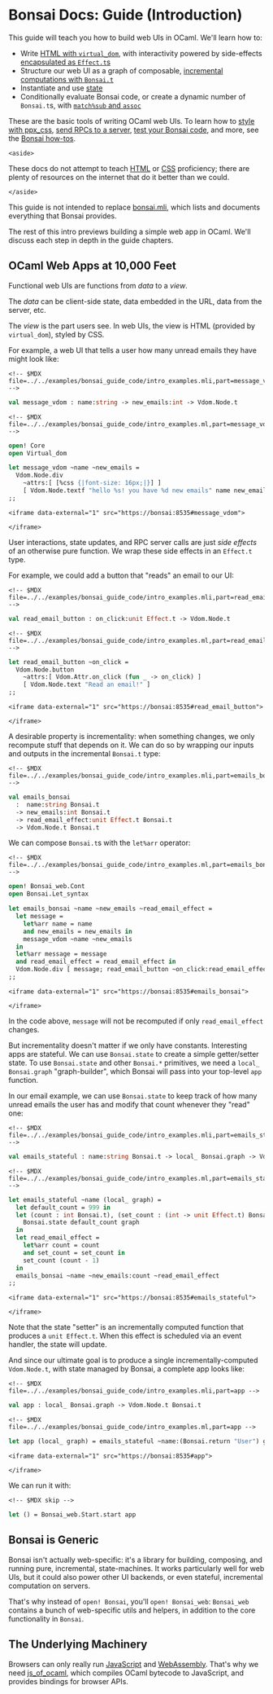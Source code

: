 # Bonsai Docs: Guide (Introduction)

This guide will teach you how to build web UIs in OCaml. We'll learn how
to:

-   Write [HTML with `virtual_dom`](./01-virtual_dom.mdx), with
    interactivity powered by side-effects [encapsulated as
    `Effect.t`s](./02-effects.mdx)
-   Structure our web UI as a graph of composable, [incremental
    computations with `Bonsai.t`](./03-incrementality.mdx)
-   Instantiate and use [state](./04-state.mdx)
-   Conditionally evaluate Bonsai code, or create a dynamic number of
    `Bonsai.t`s, with [`match%sub` and `assoc`](./05-control_flow.mdx)

These are the basic tools of writing OCaml web UIs. To learn how to
[style with ppx_css](../how_to/css.mdx), [send RPCs to a
server](../how_to/rpcs.mdx), [test your Bonsai
code](../how_to/testing.mdx), and more, see the [Bonsai
how-tos](../how_to/readme.md).

```{=html}
<aside>
```
These docs do not attempt to teach
[HTML](https://developer.mozilla.org/en-US/docs/Learn/HTML/Introduction_to_HTML)
or [CSS](https://developer.mozilla.org/en-US/docs/Learn/CSS/First_steps)
proficiency; there are plenty of resources on the internet that do it
better than we could.
```{=html}
</aside>
```
This guide is not intended to replace
[bonsai.mli](https://github.com/janestreet/bonsai/blob/master/src/bonsai.mli),
which lists and documents everything that Bonsai provides.

The rest of this intro previews building a simple web app in OCaml.
We'll discuss each step in depth in the guide chapters.

## OCaml Web Apps at 10,000 Feet

Functional web UIs are functions from *data* to a *view*.

The *data* can be client-side state, data embedded in the URL, data from
the server, etc.

The *view* is the part users see. In web UIs, the view is HTML (provided
by `virtual_dom`), styled by CSS.

For example, a web UI that tells a user how many unread emails they have
might look like:

```{=html}
<!-- $MDX file=../../examples/bonsai_guide_code/intro_examples.mli,part=message_vdom -->
```
``` ocaml
val message_vdom : name:string -> new_emails:int -> Vdom.Node.t
```

```{=html}
<!-- $MDX file=../../examples/bonsai_guide_code/intro_examples.ml,part=message_vdom -->
```
``` ocaml
open! Core
open Virtual_dom

let message_vdom ~name ~new_emails =
  Vdom.Node.div
    ~attrs:[ [%css {|font-size: 16px;|}] ]
    [ Vdom.Node.textf "hello %s! you have %d new emails" name new_emails ]
;;
```

```{=html}
<iframe data-external="1" src="https://bonsai:8535#message_vdom">
```
```{=html}
</iframe>
```
User interactions, state updates, and RPC server calls are just *side
effects* of an otherwise pure function. We wrap these side effects in an
`Effect.t` type.

For example, we could add a button that "reads" an email to our UI:

```{=html}
<!-- $MDX file=../../examples/bonsai_guide_code/intro_examples.mli,part=read_email_button -->
```
``` ocaml
val read_email_button : on_click:unit Effect.t -> Vdom.Node.t
```

```{=html}
<!-- $MDX file=../../examples/bonsai_guide_code/intro_examples.ml,part=read_email_button -->
```
``` ocaml
let read_email_button ~on_click =
  Vdom.Node.button
    ~attrs:[ Vdom.Attr.on_click (fun _ -> on_click) ]
    [ Vdom.Node.text "Read an email!" ]
;;
```

```{=html}
<iframe data-external="1" src="https://bonsai:8535#read_email_button">
```
```{=html}
</iframe>
```
A desirable property is incrementality: when something changes, we only
recompute stuff that depends on it. We can do so by wrapping our inputs
and outputs in the incremental `Bonsai.t` type:

```{=html}
<!-- $MDX file=../../examples/bonsai_guide_code/intro_examples.mli,part=emails_bonsai -->
```
``` ocaml
val emails_bonsai
  :  name:string Bonsai.t
  -> new_emails:int Bonsai.t
  -> read_email_effect:unit Effect.t Bonsai.t
  -> Vdom.Node.t Bonsai.t
```

We can compose `Bonsai.t`s with the `let%arr` operator:

```{=html}
<!-- $MDX file=../../examples/bonsai_guide_code/intro_examples.ml,part=emails_bonsai -->
```
``` ocaml
open! Bonsai_web.Cont
open Bonsai.Let_syntax

let emails_bonsai ~name ~new_emails ~read_email_effect =
  let message =
    let%arr name = name
    and new_emails = new_emails in
    message_vdom ~name ~new_emails
  in
  let%arr message = message
  and read_email_effect = read_email_effect in
  Vdom.Node.div [ message; read_email_button ~on_click:read_email_effect ]
;;
```

```{=html}
<iframe data-external="1" src="https://bonsai:8535#emails_bonsai">
```
```{=html}
</iframe>
```
In the code above, `message` will not be recomputed if only
`read_email_effect` changes.

But incrementality doesn't matter if we only have constants. Interesting
apps are stateful. We can use `Bonsai.state` to create a simple
getter/setter state. To use `Bonsai.state` and other `Bonsai.*`
primitives, we need a `local_ Bonsai.graph` "graph-builder", which
Bonsai will pass into your top-level `app` function.

In our email example, we can use `Bonsai.state` to keep track of how
many unread emails the user has and modify that count whenever they
"read" one:

```{=html}
<!-- $MDX file=../../examples/bonsai_guide_code/intro_examples.mli,part=emails_stateful -->
```
``` ocaml
val emails_stateful : name:string Bonsai.t -> local_ Bonsai.graph -> Vdom.Node.t Bonsai.t
```

```{=html}
<!-- $MDX file=../../examples/bonsai_guide_code/intro_examples.ml,part=emails_stateful -->
```
``` ocaml
let emails_stateful ~name (local_ graph) =
  let default_count = 999 in
  let (count : int Bonsai.t), (set_count : (int -> unit Effect.t) Bonsai.t) =
    Bonsai.state default_count graph
  in
  let read_email_effect =
    let%arr count = count
    and set_count = set_count in
    set_count (count - 1)
  in
  emails_bonsai ~name ~new_emails:count ~read_email_effect
;;
```

```{=html}
<iframe data-external="1" src="https://bonsai:8535#emails_stateful">
```
```{=html}
</iframe>
```
Note that the state "setter" is an incrementally computed function that
produces a `unit Effect.t`. When this effect is scheduled via an event
handler, the state will update.

And since our ultimate goal is to produce a single
incrementally-computed `Vdom.Node.t`, with state managed by Bonsai, a
complete app looks like:

```{=html}
<!-- $MDX file=../../examples/bonsai_guide_code/intro_examples.mli,part=app -->
```
``` ocaml
val app : local_ Bonsai.graph -> Vdom.Node.t Bonsai.t
```

```{=html}
<!-- $MDX file=../../examples/bonsai_guide_code/intro_examples.ml,part=app -->
```
``` ocaml
let app (local_ graph) = emails_stateful ~name:(Bonsai.return "User") graph
```

```{=html}
<iframe data-external="1" src="https://bonsai:8535#app">
```
```{=html}
</iframe>
```
We can run it with:

```{=html}
<!-- $MDX skip -->
```
``` ocaml
let () = Bonsai_web.Start.start app
```

## Bonsai is Generic

Bonsai isn't actually web-specific: it's a library for building,
composing, and running pure, incremental, state-machines. It works
particularly well for web UIs, but it could also power other UI
backends, or even stateful, incremental computation on servers.

That's why instead of `open! Bonsai`, you'll `open! Bonsai_web`:
`Bonsai_web` contains a bunch of web-specific utils and helpers, in
addition to the core functionality in `Bonsai`.

## The Underlying Machinery

Browsers can only really run
[JavaScript](https://developer.mozilla.org/en-US/docs/Web/JavaScript)
and [WebAssembly](https://developer.mozilla.org/en-US/docs/WebAssembly).
That's why we need
[js_of_ocaml](https://ocsigen.org/js_of_ocaml/latest/manual/overview),
which compiles OCaml bytecode to JavaScript, and provides bindings for
browser APIs.
